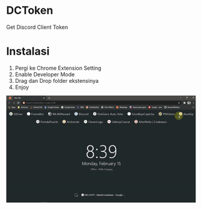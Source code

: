 # DCToken
Get Discord Client Token

# Instalasi

1. Pergi ke Chrome Extension Setting
2. Enable Developer Mode
3. Drag dan Drop folder ekstensinya
4. Enjoy

![Instalasi](https://github.com/awalariansyah/rokuyonGBD/blob/main/instalasi.gif)


